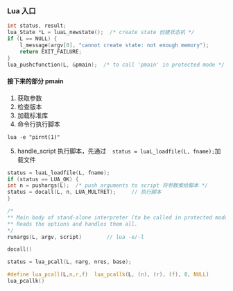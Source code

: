 
### Lua 入口

```c
int status, result;
lua_State *L = luaL_newstate();  /* create state 创建状态机 */
if (L == NULL) {
    l_message(argv[0], "cannot create state: not enough memory");
    return EXIT_FAILURE;
}
lua_pushcfunction(L, &pmain);  /* to call 'pmain' in protected mode */
```

#### 接下来的部分 pmain

1. 获取参数
2. 检查版本
3. 加载标准库
4. 命令行执行脚本 
```shell script
lua -e "pirnt(1)"
```
5. handle_script 执行脚本，先通过`  status = luaL_loadfile(L, fname);`加载文件
```c
status = luaL_loadfile(L, fname);
if (status == LUA_OK) {
int n = pushargs(L);  /* push arguments to script 将参数推给脚本 */
status = docall(L, n, LUA_MULTRET);     // 执行脚本
}
```
```c
/*
** Main body of stand-alone interpreter (to be called in protected mode).
** Reads the options and handles them all.
*/
runargs(L, argv, script)        // lua -e/-l

docall()

status = lua_pcall(L, narg, nres, base);

#define lua_pcall(L,n,r,f)	lua_pcallk(L, (n), (r), (f), 0, NULL)
lua_pcallk()
```

